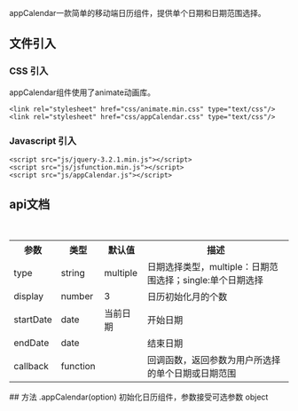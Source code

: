 
appCalendar一款简单的移动端日历组件，提供单个日期和日期范围选择。


## 文件引入

### CSS 引入

appCalendar组件使用了animate动画库。

	<link rel="stylesheet" href="css/animate.min.css" type="text/css"/>
    <link rel="stylesheet" href="css/appCalendar.css" type="text/css"/>

### Javascript 引入

	<script src="js/jquery-3.2.1.min.js"></script>
    <script src="js/jsfunction.min.js"></script>
    <script src="js/appCalendar.js"></script>


## api文档
<div>
    <table border="0">
	  <tr>
	    <th>参数</th>
	    <th>类型</th>
	    <th>默认值</th>
	    <th>描述</th>
	  </tr>
	  <tr>
	    <td>type</td>
	    <td>string</td>
	    <td>multiple</td>
	    <td>日期选择类型，multiple：日期范围选择；single:单个日期选择</td>
	  </tr>
	  <tr>
	    <td>display</td>
	    <td>number</td>
	    <td>3</td>
	    <td>日历初始化月的个数</td>
	  </tr>
	  <tr>
	    <td>startDate</td>
	    <td>date</td>
	    <td>当前日期</td>
	    <td>开始日期</td>
	  </tr>
	  <tr>
	    <td>endDate</td>
	    <td>date</td>
	    <td></td>
	    <td>结束日期</td>
	  </tr>
	  <tr>
	    <td>callback</td>
	    <td>function</td>
	    <td></td>
	    <td>回调函数，返回参数为用户所选择的单个日期或日期范围</td>
	  </tr>
    </table>
</div>
## 方法
	.appCalendar(option)
初始化日历组件，参数接受可选参数	object

